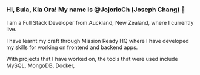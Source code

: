 ### Hi, Bula, Kia Ora!  My name is @JojorioCh (Joseph Chang) 👋

I am a Full Stack Developer from Auckland, New Zealand, where I currently live.

I have learnt my craft through Mission Ready HQ where I have developed my skills for working on frontend and backend apps.

With projects that I have worked on, the tools that were used include MySQL, MongoDB, Docker, 

<!--
**JojorioCh/JojorioCh** is a ✨ _special_ ✨ repository because its `README.md` (this file) appears on your GitHub profile.

Here are some ideas to get you started:

- 🔭 I’m currently working on ...
- 🌱 I’m currently learning ...
- 👯 I’m looking to collaborate on ...
- 🤔 I’m looking for help with ...
- 💬 Ask me about ...
- 📫 How to reach me: ...
- 😄 Pronouns: ...
- ⚡ Fun fact: ...
-->
